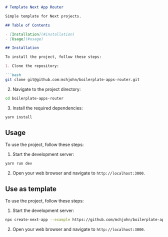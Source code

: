 ```markdown
# Template Next App Router

Simple template for Next projects.

## Table of Contents

- [Installation](#installation)
- [Usage](#usage)

## Installation

To install the project, follow these steps:

1. Clone the repository:

```bash
git clone git@github.com:mchjohn/boilerplate-apps-router.git
```

2. Navigate to the project directory:

```bash
cd boilerplate-apps-router
```

3. Install the required dependencies:

```bash
yarn install
```

## Usage

To use the project, follow these steps:

1. Start the development server:

```bash
yarn run dev
```

2. Open your web browser and navigate to `http://localhost:3000`.

## Use as template

To use the project, follow these steps:

1. Start the development server:

```bash
npx create-next-app --example https://github.com/mchjohn/boilerplate-apps-router
```

2. Open your web browser and navigate to `http://localhost:3000`.
